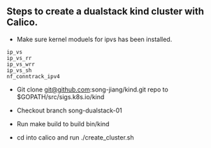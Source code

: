 ## Steps to create a dualstack kind cluster with Calico.

- Make sure kernel moduels for ipvs has been installed.
```
ip_vs
ip_vs_rr
ip_vs_wrr
ip_vs_sh
nf_conntrack_ipv4
```

- Git clone git@github.com:song-jiang/kind.git repo to $GOPATH/src/sigs.k8s.io/kind

- Checkout branch song-dualstack-01

- Run make build to build bin/kind

- cd into calico and run ./create_cluster.sh
